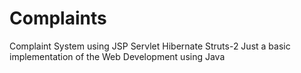 # Complaints
Complaint System using JSP Servlet Hibernate Struts-2
Just a basic implementation of the Web Development using Java
